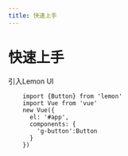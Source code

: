 ```yaml
---
title: 快速上手
---
```


# 快速上手

引入Lemon UI
```
    import {Button} from 'lemon'
    import Vue from 'vue'
    new Vue({
      el: '#app',
      components: {
        'g-button':Button
      }
    })
```
